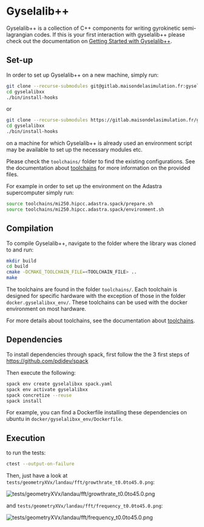 # Gyselalib++

Gyselalib++ is a collection of C++ components for writing gyrokinetic semi-lagrangian codes.
If this is your first interaction with gyselalib++ please check out the documentation on [Getting Started with Gyselalib++](getting_started.md).

## Set-up

In order to set up Gyselalib++ on a new machine, simply run:

```bash
git clone --recurse-submodules git@gitlab.maisondelasimulation.fr:gysela-developpers/gyselalibxx.git gyselalibxx
cd gyselalibxx
./bin/install-hooks
```

or

```bash
git clone --recurse-submodules https://gitlab.maisondelasimulation.fr/gysela-developpers/gyselalibxx.git gyselalibxx
cd gyselalibxx
./bin/install-hooks
```

on a machine for which Gyselalib++ is already used an environment script may be available to set up the necessary modules etc.

Please check the `toolchains/` folder to find the existing configurations. See the documentation about [toolchains](../../toolchains/README.md) for more information on the provided files.

For example in order to set up the environment on the Adastra supercomputer simply run:

```bash
source toolchains/mi250.hipcc.adastra.spack/prepare.sh
source toolchains/mi250.hipcc.adastra.spack/environment.sh
```

## Compilation

To compile Gyselalib++, navigate to the folder where the library was cloned to and run:

```bash
mkdir build
cd build
cmake -DCMAKE_TOOLCHAIN_FILE=<TOOLCHAIN_FILE> ..
make
```

The toolchains are found in the folder `toolchains/`. Each toolchain is designed for specific hardware with the exception of those in the folder `docker.gyselalibxx_env/`. These toolchains can be used with the docker environment on most hardware.

For more details about toolchains, see the documentation about [toolchains](../../toolchains/README.md).

## Dependencies

To install dependencies through spack, first follow the the 3 first steps of
<https://github.com/pdidev/spack>

Then execute the following:

```sh
spack env create gyselalibxx spack.yaml
spack env activate gyselalibxx
spack concretize --reuse
spack install
```

For example, you can find a Dockerfile installing these dependencies on ubuntu in
`docker/gyselalibxx_env/Dockerfile`.

## Execution

to run the tests:

```bash
ctest --output-on-failure
```

Then, just have a look at `tests/geometryXVx/landau/fft/growthrate_t0.0to45.0.png`:

![tests/geometryXVx/landau/fft/growthrate\_t0.0to45.0.png](https://gitlab.maisondelasimulation.fr/gysela-developpers/gyselalibxx/-/jobs/artifacts/main/raw/build/tests/geometryXVx/landau/fft/growthrate_t0.0to45.0.png?job=cmake_tests_Release "Landau damping rate")

and `tests/geometryXVx/landau/fft/frequency_t0.0to45.0.png`:

![tests/geometryXVx/landau/fft/frequency\_t0.0to45.0.png](https://gitlab.maisondelasimulation.fr/gysela-developpers/gyselalibxx/-/jobs/artifacts/main/raw/build/tests/geometryXVx/landau/fft/frequency_t0.0to45.0.png?job=cmake_tests_Release "Landau damping frequency")
